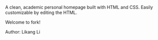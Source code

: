 A clean, academic personal homepage built with HTML and CSS. Easily customizable by editing the HTML.

Welcome to fork!

Author: Likang Li
